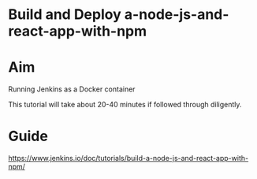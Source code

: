 # Build and Deploy a-node-js-and-react-app-with-npm 

# Aim
Running Jenkins as a Docker container

This tutorial will take about 20-40 minutes if followed through diligently.

# Guide
https://www.jenkins.io/doc/tutorials/build-a-node-js-and-react-app-with-npm/
